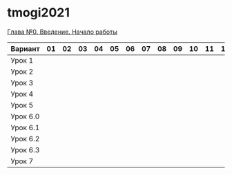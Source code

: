 # tmogi2021
[Глава №0. Введение. Начало работы](https://drive.google.com/drive/folders/1q9ILkl6kPBrzqY5IDAdt2iB8K4RCu3_s)

| Вариант  | 01 | 02 | 03 | 04 | 05 | 06 | 07 | 08 | 09 | 10 | 11 | 12 | 13 | 14 | 15 | 16 | 17 | 18 | 19 | 20 |
| -------  | -- | -- | -- | -- | -- | -- | -- | -- | -- | -- | -- | -- | -- | -- | -- | -- | -- | -- | -- | -- |
| Урок 1   |    |    |    |    |    |    |    |    |    |    |    |    |    |    |    |3.10|    |    |    |    |
| Урок 2   |    |    |    |    |    |    |    |    |    |    |    |    |    |    |    | 4  |    |    |    |    |
| Урок 3   |    |    |    |    |    |    |    |    |    |    |    |    |    |    |    |5.19|    |    |    |    |
| Урок 4   |    |    |    |    |    |    |    |    |    |    |    |    |    |    |    |4.39|    |    |    |    |
| Урок 5   |    |    |    |    |    |    |    |    |    |    |    |    |    |    |    |4.18|    |    |    |    |
| Урок 6.0 |    |    |    |    |    |    |    |    |    |    |    |    |    |    |    |1.47|    |    |    |    |
| Урок 6.1 |    |    |    |    |    |    |    |    |    |    |    |    |    |    |    |4.32|    |    |    |    |
| Урок 6.2 |    |    |    |    |    |    |    |    |    |    |    |    |    |    |    |6.21|    |    |    |    |
| Урок 6.3 |    |    |    |    |    |    |    |    |    |    |    |    |    |    |    |4.38|    |    |    |    |
| Урок 7   |    |    |    |    |    |    |    |    |    |    |    |    |    |    |    |5.23|    |    |    |    |

